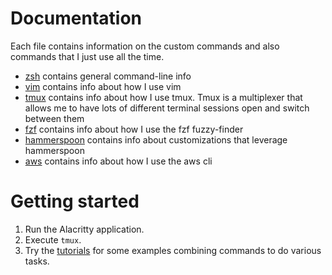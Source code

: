 Documentation
=============
Each file contains information on the custom commands and also commands that I
just use all the time.
- [zsh](zsh.md) contains general command-line info
- [vim](vim.md) contains info about how I use vim
- [tmux](tmux.md) contains info about how I use tmux. Tmux is a multiplexer
  that allows me to have lots of different terminal sessions open and switch
  between them
- [fzf](fzf.md) contains info about how I use the fzf fuzzy-finder
- [hammerspoon](hammerspoon.md) contains info about customizations that
  leverage hammerspoon
- [aws](aws.md) contains info about how I use the aws cli

Getting started
===============
1. Run the Alacritty application.
1. Execute `tmux`.
1. Try the [tutorials](tutorials.md) for some examples combining commands to do
   various tasks.
